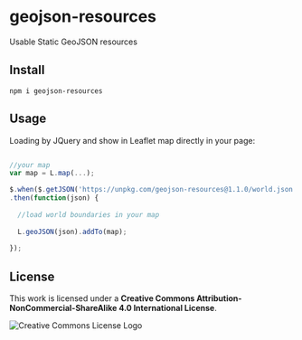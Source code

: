 # geojson-resources

Usable Static GeoJSON resources

## Install

```
npm i geojson-resources
```

## Usage

Loading by JQuery and show in Leaflet map directly in your page:
```javascript

//your map
var map = L.map(...);

$.when($.getJSON('https://unpkg.com/geojson-resources@1.1.0/world.json'))
.then(function(json) {
  
  //load world boundaries in your map
  
  L.geoJSON(json).addTo(map);
  
});
```

## License
This work is licensed under a **Creative Commons Attribution-NonCommercial-ShareAlike 4.0 International License**. 

![Creative Commons License Logo](https://i.creativecommons.org/l/by-nc-sa/4.0/88x31.png "License")

